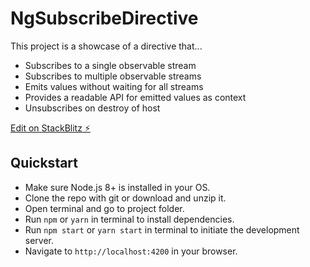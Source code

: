 # NgSubscribeDirective

This project is a showcase of a directive that...

* Subscribes to a single observable stream
* Subscribes to multiple observable streams
* Emits values without waiting for all streams
* Provides a readable API for emitted values as context
* Unsubscribes on destroy of host

[Edit on StackBlitz ⚡️](https://stackblitz.com/edit/ng-subscribe)

## Quickstart

* Make sure Node.js 8+ is installed in your OS.
* Clone the repo with git or download and unzip it.
* Open terminal and go to project folder.
* Run `npm` or `yarn` in terminal to install dependencies.
* Run `npm start` or `yarn start` in terminal to initiate the development server.
* Navigate to `http://localhost:4200` in your browser.
